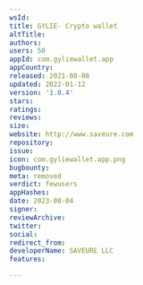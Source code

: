 ```yaml
---
wsId: 
title: GYLIE- Crypto wallet
altTitle: 
authors: 
users: 50
appId: com.gyliewallet.app
appCountry: 
released: 2021-08-08
updated: 2022-01-12
version: '1.0.4'
stars: 
ratings: 
reviews: 
size: 
website: http://www.saveure.com
repository: 
issue: 
icon: com.gyliewallet.app.png
bugbounty: 
meta: removed
verdict: fewusers
appHashes: 
date: 2023-08-04
signer: 
reviewArchive: 
twitter: 
social: 
redirect_from: 
developerName: SAVEURE LLC
features: 

---
```


